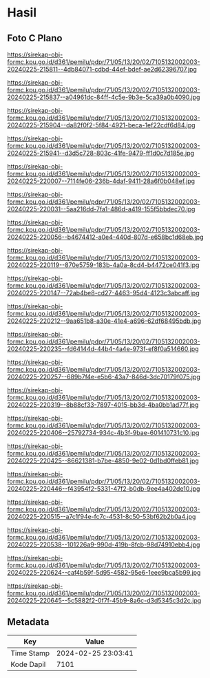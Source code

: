 # Hasil

## Foto C Plano

https://sirekap-obj-formc.kpu.go.id/d361/pemilu/pdpr/71/05/13/20/02/7105132002003-20240225-215811--4db84071-cdbd-44ef-bdef-ae2d62396707.jpg

https://sirekap-obj-formc.kpu.go.id/d361/pemilu/pdpr/71/05/13/20/02/7105132002003-20240225-215837--a04961dc-84ff-4c5e-9b3e-5ca39a0b4090.jpg

https://sirekap-obj-formc.kpu.go.id/d361/pemilu/pdpr/71/05/13/20/02/7105132002003-20240225-215904--da82f0f2-5f84-4921-beca-1ef22cdf6d84.jpg

https://sirekap-obj-formc.kpu.go.id/d361/pemilu/pdpr/71/05/13/20/02/7105132002003-20240225-215941--d3d5c728-803c-41fe-9479-ff1d0c7d185e.jpg

https://sirekap-obj-formc.kpu.go.id/d361/pemilu/pdpr/71/05/13/20/02/7105132002003-20240225-220007--7114fe06-236b-4daf-9411-28a6f0b048ef.jpg

https://sirekap-obj-formc.kpu.go.id/d361/pemilu/pdpr/71/05/13/20/02/7105132002003-20240225-220031--5aa216dd-7fa1-486d-a419-155f5bbdec70.jpg

https://sirekap-obj-formc.kpu.go.id/d361/pemilu/pdpr/71/05/13/20/02/7105132002003-20240225-220056--b4674412-a0e4-440d-807d-e658bc1d68eb.jpg

https://sirekap-obj-formc.kpu.go.id/d361/pemilu/pdpr/71/05/13/20/02/7105132002003-20240225-220119--870e5759-183b-4a0a-8cd4-b4472ce041f3.jpg

https://sirekap-obj-formc.kpu.go.id/d361/pemilu/pdpr/71/05/13/20/02/7105132002003-20240225-220147--72ab4be8-cd27-4463-95d4-4123c3abcaff.jpg

https://sirekap-obj-formc.kpu.go.id/d361/pemilu/pdpr/71/05/13/20/02/7105132002003-20240225-220212--9aa651b8-a30e-41e4-a696-62df68495bdb.jpg

https://sirekap-obj-formc.kpu.go.id/d361/pemilu/pdpr/71/05/13/20/02/7105132002003-20240225-220235--fd64144d-44b4-4a4e-973f-ef8f0a514660.jpg

https://sirekap-obj-formc.kpu.go.id/d361/pemilu/pdpr/71/05/13/20/02/7105132002003-20240225-220257--689b7f4e-e5b6-43a7-846d-3dc70179f075.jpg

https://sirekap-obj-formc.kpu.go.id/d361/pemilu/pdpr/71/05/13/20/02/7105132002003-20240225-220319--8b88cf33-7897-4015-bb3d-4ba0bb1ad77f.jpg

https://sirekap-obj-formc.kpu.go.id/d361/pemilu/pdpr/71/05/13/20/02/7105132002003-20240225-220406--25792734-934c-4b3f-9bae-601410731c10.jpg

https://sirekap-obj-formc.kpu.go.id/d361/pemilu/pdpr/71/05/13/20/02/7105132002003-20240225-220425--86621381-b7be-4850-9e02-0d1bd0ffeb81.jpg

https://sirekap-obj-formc.kpu.go.id/d361/pemilu/pdpr/71/05/13/20/02/7105132002003-20240225-220446--f43954f2-5331-47f2-b0db-9ee4a402de10.jpg

https://sirekap-obj-formc.kpu.go.id/d361/pemilu/pdpr/71/05/13/20/02/7105132002003-20240225-220515--a7c1f94e-fc7c-4531-8c50-53bf62b2b0a4.jpg

https://sirekap-obj-formc.kpu.go.id/d361/pemilu/pdpr/71/05/13/20/02/7105132002003-20240225-220538--101226a9-990d-419b-8fcb-98d74910ebb4.jpg

https://sirekap-obj-formc.kpu.go.id/d361/pemilu/pdpr/71/05/13/20/02/7105132002003-20240225-220624--caf4b59f-5d95-4582-95e6-1eee9bca5b99.jpg

https://sirekap-obj-formc.kpu.go.id/d361/pemilu/pdpr/71/05/13/20/02/7105132002003-20240225-220645--5c5882f2-0f7f-45b9-8a6c-d3d5345c3d2c.jpg


## Metadata

| Key        | Value               |
| ---------- | ------------------- |
| Time Stamp | 2024-02-25 23:03:41 |
| Kode Dapil | 7101                |



